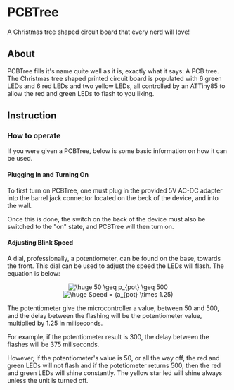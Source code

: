 # PCBTree
A Christmas tree shaped circuit board that every nerd will love!

## About
PCBTree fills it's name quite well as it is, exactly what it says: A PCB tree. The Christmas tree shaped printed circuit board is populated with 6 green LEDs and 6 red LEDs and two yellow LEDs, all controlled by an ATTiny85 to allow the red and green LEDs to flash to you liking.

## Instruction

### How to operate
If you were given a PCBTree, below is some basic information on how it can be used.

#### Plugging In and Turning On
To first turn on PCBTree, one must plug in the provided 5V AC-DC adapter into the barrel jack connector located on the beck of the device, and into the wall. 

Once this is done, the switch on the back of the device must also be switched to the "on" state, and PCBTree will then turn on.

#### Adjusting Blink Speed
A dial, professionally, a potentiometer, can be found on the base, towards the front. This dial can be used to adjust the speed the LEDs will flash. The equation is below:

<p align="center">
  <img src="https://latex.codecogs.com/png.latex?\huge&space;50&space;\geq&space;p_{pot}&space;\geq&space;500" title="\huge 50 \geq p_{pot} \geq 500" />
  <br>
  <img src="https://latex.codecogs.com/png.latex?\huge&space;Speed&space;=&space;(a_{pot}&space;\times&space;1.25)" title="\huge Speed = (a_{pot} \times 1.25)" />
</p>

The potentiometer give the microcontroller a value, between 50 and 500, and the delay between the flashing will be the potentiometer value, multiplied by 1.25 in miliseconds.

For example, if the potentiometer result is 300, the delay between the flashes will be 375 miliseconds.

However, if the potentiometer's value is 50, or all the way off, the red and green LEDs will not flash and if the potetiometer returns 500, then the red and green LEDs will shine constantly. The yellow star led will shine always unless the unit is turned off.
